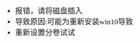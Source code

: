 <span  style="font-family: Simsun,serif; font-size: 17px; ">

- 报错，请将磁盘插入
- 导致原因:可能为重新安装win10导致
- 重新设置分卷试试

</span>